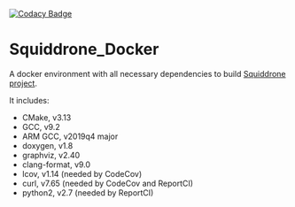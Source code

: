 [![Codacy Badge](https://app.codacy.com/project/badge/Grade/0fe1811b17a449adbda21c6f5122219f)](https://www.codacy.com/gh/Squiddrone/docker?utm_source=github.com&amp;utm_medium=referral&amp;utm_content=Squiddrone/docker&amp;utm_campaign=Badge_Grade)

# Squiddrone_Docker

A docker environment with all necessary dependencies to build [Squiddrone project](https://github.com/Squiddrone/Squiddrone).

It includes:
*   CMake, v3.13
*   GCC, v9.2
*   ARM GCC, v2019q4 major
*   doxygen, v1.8
*   graphviz, v2.40
*   clang-format, v9.0
*   lcov, v1.14 (needed by CodeCov)
*   curl, v7.65 (needed by CodeCov and ReportCI)
*   python2, v2.7 (needed by ReportCI)
